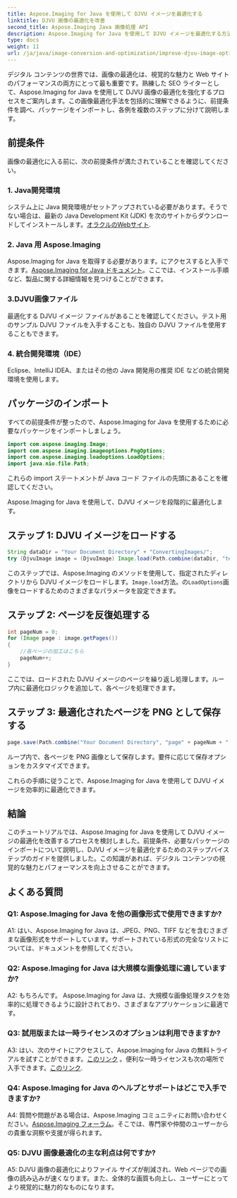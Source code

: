 ```yaml
---
title: Aspose.Imaging for Java を使用して DJVU イメージを最適化する
linktitle: DJVU 画像の最適化を改善
second_title: Aspose.Imaging Java 画像処理 API
description: Aspose.Imaging for Java を使用して DJVU イメージを最適化する方法を学びます。視覚的な魅力とパフォーマンスを簡単に強化します。
type: docs
weight: 11
url: /ja/java/image-conversion-and-optimization/improve-djvu-image-optimization/
---
```

デジタル コンテンツの世界では、画像の最適化は、視覚的な魅力と Web サイトのパフォーマンスの両方にとって最も重要です。熟練した SEO ライターとして、Aspose.Imaging for Java を使用して DJVU 画像の最適化を強化するプロセスをご案内します。この画像最適化手法を包括的に理解できるように、前提条件を調べ、パッケージをインポートし、各例を複数のステップに分けて説明します。

## 前提条件

画像の最適化に入る前に、次の前提条件が満たされていることを確認してください。

### 1. Java開発環境

システム上に Java 開発環境がセットアップされている必要があります。そうでない場合は、最新の Java Development Kit (JDK) を次のサイトからダウンロードしてインストールします。[オラクルのWebサイト](https://www.oracle.com/java/technologies/javase-downloads).

### 2. Java 用 Aspose.Imaging

 Aspose.Imaging for Java を取得する必要があります。にアクセスすると入手できます。[Aspose.Imaging for Java ドキュメント](https://reference.aspose.com/imaging/java/)。ここでは、インストール手順など、製品に関する詳細情報を見つけることができます。

### 3.DJVU画像ファイル

最適化する DJVU イメージ ファイルがあることを確認してください。テスト用のサンプル DJVU ファイルを入手することも、独自の DJVU ファイルを使用することもできます。

### 4. 統合開発環境（IDE）

Eclipse、IntelliJ IDEA、またはその他の Java 開発用の推奨 IDE などの統合開発環境を使用します。

## パッケージのインポート

すべての前提条件が整ったので、Aspose.Imaging for Java を使用するために必要なパッケージをインポートしましょう。

```java
import com.aspose.imaging.Image;
import com.aspose.imaging.imageoptions.PngOptions;
import com.aspose.imaging.loadoptions.LoadOptions;
import java.nio.file.Path;
```

これらの import ステートメントが Java コード ファイルの先頭にあることを確認してください。

Aspose.Imaging for Java を使用して、DJVU イメージを段階的に最適化します。

## ステップ 1: DJVU イメージをロードする

```java
String dataDir = "Your Document Directory" + "ConvertingImages/";
try (DjvuImage image = (DjvuImage) Image.load(Path.combine(dataDir, "test.djvu"), new LoadOptions() {{ setBufferSizeHint(50); }}))
```

このステップでは、Aspose.Imaging のメソッドを使用して、指定されたディレクトリから DJVU イメージをロードします。`Image.load`方法。の`LoadOptions`画像をロードするためのさまざまなパラメータを設定できます。

## ステップ 2: ページを反復処理する

```java
int pageNum = 0;
for (Image page : image.getPages())
{
    //各ページの加工はこちら
    pageNum++;
}
```

ここでは、ロードされた DJVU イメージのページを繰り返し処理します。ループ内に最適化ロジックを追加して、各ページを処理できます。

## ステップ 3: 最適化されたページを PNG として保存する

```java
page.save(Path.combine("Your Document Directory", "page" + pageNum + ".png"), new PngOptions());
```

ループ内で、各ページを PNG 画像として保存します。要件に応じて保存オプションをカスタマイズできます。

これらの手順に従うことで、Aspose.Imaging for Java を使用して DJVU イメージを効率的に最適化できます。

## 結論

このチュートリアルでは、Aspose.Imaging for Java を使用して DJVU イメージの最適化を改善するプロセスを検討しました。前提条件、必要なパッケージのインポートについて説明し、DJVU イメージを最適化するためのステップバイステップのガイドを提供しました。この知識があれば、デジタル コンテンツの視覚的な魅力とパフォーマンスを向上させることができます。

## よくある質問

### Q1: Aspose.Imaging for Java を他の画像形式で使用できますか?

A1: はい、Aspose.Imaging for Java は、JPEG、PNG、TIFF などを含むさまざまな画像形式をサポートしています。サポートされている形式の完全なリストについては、ドキュメントを参照してください。

### Q2: Aspose.Imaging for Java は大規模な画像処理に適していますか?

A2: もちろんです。 Aspose.Imaging for Java は、大規模な画像処理タスクを効率的に処理できるように設計されており、さまざまなアプリケーションに最適です。

### Q3: 試用版または一時ライセンスのオプションは利用できますか?

 A3: はい、次のサイトにアクセスして、Aspose.Imaging for Java の無料トライアルを試すことができます。[このリンク](https://releases.aspose.com/) 。便利な一時ライセンスも次の場所で入手できます。[このリンク](https://purchase.aspose.com/temporary-license/).

### Q4: Aspose.Imaging for Java のヘルプとサポートはどこで入手できますか?

 A4: 質問や問題がある場合は、Aspose.Imaging コミュニティにお問い合わせください。[Aspose.Imaging フォーラム](https://forum.aspose.com/)。そこでは、専門家や仲間のユーザーからの貴重な洞察や支援が得られます。

### Q5: DJVU 画像最適化の主な利点は何ですか?

A5: DJVU 画像の最適化によりファイル サイズが削減され、Web ページでの画像の読み込みが速くなります。また、全体的な画質も向上し、ユーザーにとってより視覚的に魅力的なものになります。
